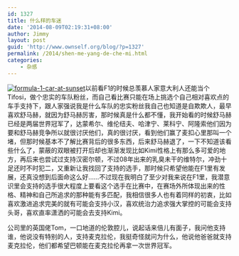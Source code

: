 ```yaml
---
id: 1327
title: 什么样的车迷
date: '2014-08-09T02:19:31+08:00'
author: Jimmy
layout: post
guid: 'http://www.ownself.org/blog/?p=1327'
permalink: /2014/shen-me-yang-de-che-mi.html
categories:
    - 杂感
---
```


[![formula-1-car-at-sunset](http://www.ownself.org/blog/wp-content/uploads/2014/08/formula-1-car-at-sunset-199x300.jpg)](http://www.ownself.org/blog/wp-content/uploads/2014/08/formula-1-car-at-sunset.jpg)以前看F1的时候总羡慕人家意大利人还能当个Tifosi，做个忠实的车队粉丝，而自己看比赛只能在场上挑选个自己相对喜欢点的车手支持下，跟人家强说我是什么车队的忠实粉丝我自己也知道是自欺欺人，最早喜欢舒马赫，就因为舒马赫厉害，那时候真是什么都不懂，我开始看的时候舒马赫已经是两届世界冠军了，达蒙希尔、维伦纽夫、哈津宁、莱科宁、阿隆索他们因为要和舒马赫竞争所以就很讨厌他们，真的很讨厌，看到他们赢了麦扣心里那叫一个堵，但那时候基本不了解比赛背后的很多东西，后来舒马赫退了，一下不知道该看些什么了，蒙蔽的双眼被打开后却也渐渐发现比如Kimi性格上有那么多可爱的地方，再后来也尝试过支持汉密尔顿，不过08年出来的乳臭未干的维特尔，冲劲十足还时不时犯二，又重新让我找回了支持的选手，那时候只希望他能在F1里有发展，还真没想到后面命这么好……不过现在我明白了至少对我来说在F1里，我潜意识里会支持的选手很大程度上要看这个选手在比赛中，在赛场外所体现出来的性格、精神和自己所追求的那种能有多匹配，我相信很多人也有着同样的初衷，比如喜欢激进追求完美的就有可能会支持小汉，喜欢统治力追求强大掌控的可能会支持头哥，喜欢直率潇洒的可能会去支持Kimi。

公司里的英国佬Tom，一口地道的伦敦腔儿，说起话来倍儿有面子，我问他支持谁，他说没有特别的人，支持麦克拉伦，我挺奇怪就问为什么，他说他爸爸就支持麦克拉伦，他们都希望巴顿能在麦克拉伦再拿一次世界冠军。